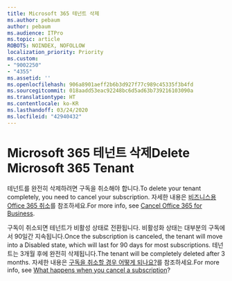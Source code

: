```yaml
---
title: Microsoft 365 테넌트 삭제
ms.author: pebaum
author: pebaum
ms.audience: ITPro
ms.topic: article
ROBOTS: NOINDEX, NOFOLLOW
localization_priority: Priority
ms.custom:
- "9002250"
- "4355"
ms.assetid: ''
ms.openlocfilehash: 906a8901aeff2b6b3d927f77c989c45335f3b4fd
ms.sourcegitcommit: 018aadd53eac92248bc6d5ad63b739216103090a
ms.translationtype: HT
ms.contentlocale: ko-KR
ms.lasthandoff: 03/24/2020
ms.locfileid: "42940432"
---
```

# <a name="delete-microsoft-365-tenant"></a><span data-ttu-id="b311f-102">Microsoft 365 테넌트 삭제</span><span class="sxs-lookup"><span data-stu-id="b311f-102">Delete Microsoft 365 Tenant</span></span>

<span data-ttu-id="b311f-103">테넌트를 완전히 삭제하려면 구독을 취소해야 합니다.</span><span class="sxs-lookup"><span data-stu-id="b311f-103">To delete your tenant completely, you need to cancel your subscription.</span></span> <span data-ttu-id="b311f-104">자세한 내용은 [비즈니스용 Office 365 취소](https://docs.microsoft.com/microsoft-365/commerce/subscriptions/cancel-your-subscription?view=o365-worldwide)를 참조하세요.</span><span class="sxs-lookup"><span data-stu-id="b311f-104">For more info, see [Cancel Office 365 for Business](https://docs.microsoft.com/microsoft-365/commerce/subscriptions/cancel-your-subscription?view=o365-worldwide).</span></span> 
 
<span data-ttu-id="b311f-105">구독이 취소되면 테넌트가 비활성 상태로 전환됩니다. 비활성화 상태는 대부분의 구독에서 90일간 지속됩니다.</span><span class="sxs-lookup"><span data-stu-id="b311f-105">Once the subscription is canceled, the tenant will move into a Disabled state, which will last for 90 days for most subscriptions.</span></span> <span data-ttu-id="b311f-106">테넌트는 3개월 후에 완전히 삭제됩니다.</span><span class="sxs-lookup"><span data-stu-id="b311f-106">The tenant will be completely deleted after 3 months.</span></span> <span data-ttu-id="b311f-107">자세한 내용은 [구독을 취소할 경우 어떻게 되나요?](https://docs.microsoft.com/microsoft-365/commerce/subscriptions/cancel-your-subscription?view=o365-worldwide#what-happens-when-you-cancel-a-subscription)를 참조하세요.</span><span class="sxs-lookup"><span data-stu-id="b311f-107">For more info, see [What happens when you cancel a subscription](https://docs.microsoft.com/microsoft-365/commerce/subscriptions/cancel-your-subscription?view=o365-worldwide#what-happens-when-you-cancel-a-subscription)?</span></span>
